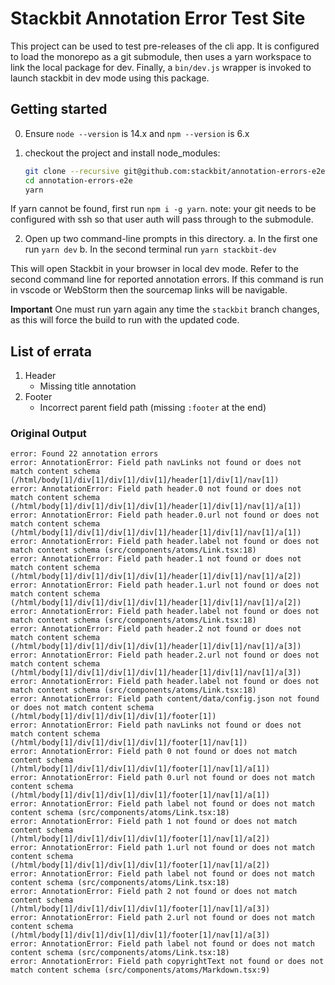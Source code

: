 # Stackbit Annotation Error Test Site

This project can be used to test pre-releases of the cli app. It is configured to load the
monorepo as a git submodule, then uses a yarn workspace to link the local package for dev.
Finally, a `bin/dev.js` wrapper is invoked to launch stackbit in dev mode using this package.

## Getting started

0. Ensure `node --version` is 14.x and `npm --version` is 6.x

1. checkout the project and install node_modules:

   ```sh
   git clone --recursive git@github.com:stackbit/annotation-errors-e2e.git
   cd annotation-errors-e2e
   yarn
   ```

If yarn cannot be found, first run `npm i -g yarn`. note: your git needs to be configured with ssh so that
user auth will pass through to the submodule.

2. Open up two command-line prompts in this directory.
   a. In the first one run `yarn dev`
   b. In the second terminal run `yarn stackbit-dev`

This will open Stackbit in your browser in local dev mode. Refer to the second
command line for reported annotation errors. If this command is run in vscode or WebStorm then the sourcemap links will be navigable.

**Important** One must run yarn again any time the `stackbit` branch changes, as this will force the build to run with the updated code.

## List of errata

1. Header
   - Missing title annotation
2. Footer
   - Incorrect parent field path (missing `:footer` at the end)

### Original Output

```
error: Found 22 annotation errors
error: AnnotationError: Field path navLinks not found or does not match content schema (/html/body[1]/div[1]/div[1]/div[1]/header[1]/div[1]/nav[1])
error: AnnotationError: Field path header.0 not found or does not match content schema (/html/body[1]/div[1]/div[1]/div[1]/header[1]/div[1]/nav[1]/a[1])
error: AnnotationError: Field path header.0.url not found or does not match content schema (/html/body[1]/div[1]/div[1]/div[1]/header[1]/div[1]/nav[1]/a[1])
error: AnnotationError: Field path header.label not found or does not match content schema (src/components/atoms/Link.tsx:18)
error: AnnotationError: Field path header.1 not found or does not match content schema (/html/body[1]/div[1]/div[1]/div[1]/header[1]/div[1]/nav[1]/a[2])
error: AnnotationError: Field path header.1.url not found or does not match content schema (/html/body[1]/div[1]/div[1]/div[1]/header[1]/div[1]/nav[1]/a[2])
error: AnnotationError: Field path header.label not found or does not match content schema (src/components/atoms/Link.tsx:18)
error: AnnotationError: Field path header.2 not found or does not match content schema (/html/body[1]/div[1]/div[1]/div[1]/header[1]/div[1]/nav[1]/a[3])
error: AnnotationError: Field path header.2.url not found or does not match content schema (/html/body[1]/div[1]/div[1]/div[1]/header[1]/div[1]/nav[1]/a[3])
error: AnnotationError: Field path header.label not found or does not match content schema (src/components/atoms/Link.tsx:18)
error: AnnotationError: Field path content/data/config.json not found or does not match content schema (/html/body[1]/div[1]/div[1]/div[1]/footer[1])
error: AnnotationError: Field path navLinks not found or does not match content schema (/html/body[1]/div[1]/div[1]/div[1]/footer[1]/nav[1])
error: AnnotationError: Field path 0 not found or does not match content schema (/html/body[1]/div[1]/div[1]/div[1]/footer[1]/nav[1]/a[1])
error: AnnotationError: Field path 0.url not found or does not match content schema (/html/body[1]/div[1]/div[1]/div[1]/footer[1]/nav[1]/a[1])
error: AnnotationError: Field path label not found or does not match content schema (src/components/atoms/Link.tsx:18)
error: AnnotationError: Field path 1 not found or does not match content schema (/html/body[1]/div[1]/div[1]/div[1]/footer[1]/nav[1]/a[2])
error: AnnotationError: Field path 1.url not found or does not match content schema (/html/body[1]/div[1]/div[1]/div[1]/footer[1]/nav[1]/a[2])
error: AnnotationError: Field path label not found or does not match content schema (src/components/atoms/Link.tsx:18)
error: AnnotationError: Field path 2 not found or does not match content schema (/html/body[1]/div[1]/div[1]/div[1]/footer[1]/nav[1]/a[3])
error: AnnotationError: Field path 2.url not found or does not match content schema (/html/body[1]/div[1]/div[1]/div[1]/footer[1]/nav[1]/a[3])
error: AnnotationError: Field path label not found or does not match content schema (src/components/atoms/Link.tsx:18)
error: AnnotationError: Field path copyrightText not found or does not match content schema (src/components/atoms/Markdown.tsx:9)
```

